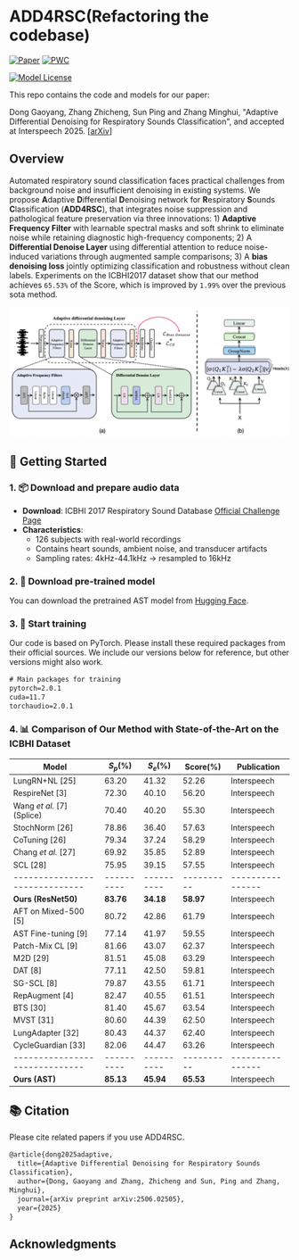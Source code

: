 # ADD4RSC(Refactoring the codebase)
[![Paper](https://img.shields.io/badge/arXiv-2506.02505-red.svg?style=flat)](https://arxiv.org/abs/2506.02505)
[![PWC](https://img.shields.io/endpoint.svg?url=https://paperswithcode.com/badge/adaptive-differential-denoising-for/audio-classification-on-icbhi-respiratory)](https://paperswithcode.com/sota/audio-classification-on-icbhi-respiratory?p=adaptive-differential-denoising-for)

[![Model License](https://img.shields.io/badge/Model_License-Apache_2.0-olive)](https://opensource.org/licenses/Apache-2.0)

This repo contains the code and models for our paper: 

Dong Gaoyang, Zhang Zhicheng, Sun Ping and Zhang Minghui, "Adaptive Differential Denoising for Respiratory Sounds Classification", and accepted at Interspeech 2025.
[[arXiv](https://arxiv.org/pdf/2506.02505)]


## Overview
Automated respiratory sound classification faces practical challenges from background noise and insufficient denoising in existing systems. We propose **A**daptive **D**ifferential **D**enoising network for **R**espiratory **S**ounds **C**lassification (**ADD4RSC**), that integrates noise suppression and pathological feature preservation via three innovations: 1) **Adaptive Frequency Filter** with learnable spectral masks and soft shrink to eliminate noise while retaining diagnostic high-frequency components; 2) A **Differential Denoise Layer** using differential attention to reduce noise-induced variations through augmented sample comparisons; 3) A **bias denoising loss** jointly optimizing classification and robustness without clean labels. Experiments on the ICBHI2017 dataset show that our method achieves `65.53%` of the Score, which is improved by `1.99%` over the previous sota method.

<p align="center">
  <img src="./image/fig_0216.png" alt="ADD4RSC model architecture" width="600"/>
</p>


## 🚀 Getting Started



### 1. 📦 Download and prepare audio data
- **Download**: ICBHI 2017 Respiratory Sound Database [Official Challenge Page](https://bhichallenge.med.auth.gr/ICBHI_2017_Challenge)
- **Characteristics**:
  - 126 subjects with real-world recordings
  - Contains heart sounds, ambient noise, and transducer artifacts
  - Sampling rates: 4kHz-44.1kHz → resampled to 16kHz


### 2. 🤖 Download pre-trained model
You can download the pretrained AST model from [Hugging Face](https://huggingface.co/MIT/ast-finetuned-audioset-10-10-0.4593).


### 3. 🧠 Start training
Our code is based on PyTorch. Please install these required packages from their official sources. We include our versions below for reference, but other versions might also work.

```
# Main packages for training
pytorch=2.0.1
cuda=11.7
torchaudio=2.0.1
```

### 4. 📊 Comparison of Our Method with State-of-the-Art on the ICBHI Dataset

| Model                         | $S_p$(%) | $S_e$(%) | Score(%) | Publication   |
|------------------------------|----------|----------|----------|----------------|
| LungRN+NL [25]               | 63.20    | 41.32    | 52.26    | Interspeech    |
| RespireNet [3]               | 72.30    | 40.10    | 56.20    | Interspeech    |
| Wang *et al.* [7] (Splice)   | 70.40    | 40.20    | 55.30    | Interspeech    |
| StochNorm [26]               | 78.86    | 36.40    | 57.63    | Interspeech    |
| CoTuning [26]                | 79.34    | 37.24    | 58.29    | Interspeech    |
| Chang *et al.* [27]          | 69.92    | 35.85    | 52.89    | Interspeech    |
| SCL [28]                     | 75.95    | 39.15    | 57.55    | Interspeech    |
|------------------------------|----------|----------|----------|----------------|
| **Ours (ResNet50)**          | **83.76**| **34.18**| **58.97**| Interspeech    |
| AFT on Mixed-500 [5]         | 80.72    | 42.86    | 61.79    | Interspeech    |
| AST Fine-tuning [9]          | 77.14    | 41.97    | 59.55    | Interspeech    |
| Patch-Mix CL [9]             | 81.66    | 43.07    | 62.37    | Interspeech    |
| M2D [29]                     | 81.51    | 45.08    | 63.29    | Interspeech    |
| DAT [8]                      | 77.11    | 42.50    | 59.81    | Interspeech    |
| SG-SCL [8]                   | 79.87    | 43.55    | 61.71    | Interspeech    |
| RepAugment [4]               | 82.47    | 40.55    | 61.51    | Interspeech    |
| BTS [30]                     | 81.40    | 45.67    | 63.54    | Interspeech    |
| MVST [31]                    | 80.60    | 44.39    | 62.50    | Interspeech    |
| LungAdapter [32]            | 80.43    | 44.37    | 62.40    | Interspeech    |
| CycleGuardian [33]           | 82.06    | 44.47    | 63.26    | Interspeech    |
|------------------------------|----------|----------|----------|----------------|
| **Ours (AST)**               | **85.13**| **45.94**| **65.53**| Interspeech    |


## 📚 Citation

Please cite related papers if you use ADD4RSC.

```
@article{dong2025adaptive,
  title={Adaptive Differential Denoising for Respiratory Sounds Classification},
  author={Dong, Gaoyang and Zhang, Zhicheng and Sun, Ping and Zhang, Minghui},
  journal={arXiv preprint arXiv:2506.02505},
  year={2025}
}
```

## Acknowledgments

